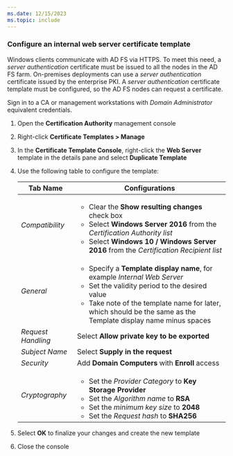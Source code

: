 ```yaml
---
ms.date: 12/15/2023
ms.topic: include
---
```


### Configure an internal web server certificate template

Windows clients communicate with AD FS via HTTPS. To meet this need, a *server authentication* certificate must be issued to all the nodes in the AD FS farm. On-premises deployments can use a *server authentication* certificate issued by the enterprise PKI. A *server authentication* certificate template must be configured, so the AD FS nodes can request a certificate.

Sign in to a CA or management workstations with *Domain Administrator* equivalent credentials.

1. Open the **Certification Authority** management console
1. Right-click **Certificate Templates > Manage**
1. In the **Certificate Template Console**, right-click the **Web Server** template in the details pane and select **Duplicate Template**
1. Use the following table to configure the template:

    | Tab Name | Configurations |
    |--|--|
    | *Compatibility* | <ul><li>Clear the **Show resulting changes** check box</li><li>Select **Windows Server 2016** from the *Certification Authority list*</li><li>Select **Windows 10 / Windows Server 2016** from the *Certification Recipient list*</li></ul> |
    | *General* | <ul><li>Specify a **Template display name**, for example *Internal Web Server*</li><li>Set the validity period to the desired value</li><li>Take note of the template name for later, which should be the same as the Template display name minus spaces</li></ul> |
    | *Request Handling* | Select **Allow private key to be exported** |
    | *Subject Name* | Select **Supply in the request** |
    | *Security* | Add **Domain Computers** with **Enroll** access |
    | *Cryptography* | <ul><li>Set the *Provider Category* to **Key Storage Provider**</li><li>Set the *Algorithm name* to **RSA**</li><li>Set the *minimum key size* to **2048**</li><li>Set the *Request hash* to **SHA256**</li> |

1. Select **OK** to finalize your changes and create the new template
1. Close the console
